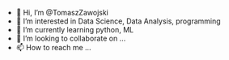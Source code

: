 - 👋 Hi, I’m @TomaszZawojski
- 👀 I’m interested in Data Science, Data Analysis, programming
- 🌱 I’m currently learning python, ML
- 💞️ I’m looking to collaborate on ...
- 📫 How to reach me ...

<!---
TomaszZawojski/TomaszZawojski is a ✨ special ✨ repository because its `README.md` (this file) appears on your GitHub profile.
You can click the Preview link to take a look at your changes.
--->
